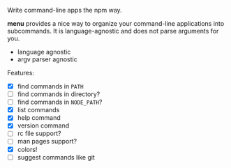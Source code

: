 Write command-line apps the npm way.

**menu** provides a nice way to organize your command-line applications into subcommands. It is language-agnostic and does not parse arguments for you.

- language agnostic
- argv parser agnostic

Features:

- [x] find commands in `PATH`
- [ ] find commands in directory?
- [ ] find commands in `NODE_PATH`?
- [x] list commands
- [x] help command
- [x] version command
- [ ] rc file support?
- [ ] man pages support?
- [x] colors!
- [ ] suggest commands like git

